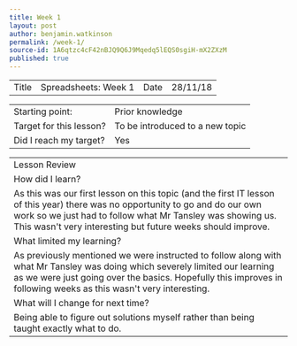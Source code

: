 ```yaml
---
title: Week 1
layout: post
author: benjamin.watkinson
permalink: /week-1/
source-id: 1A6qtzc4cF42nBJQ9Q6J9Mqedq5lEQS0sgiH-mX2ZXzM
published: true
---
```

	

<table>
  <tr>
    <td>Title</td>
    <td>Spreadsheets: Week 1</td>
    <td>Date</td>
    <td>28/11/18</td>
  </tr>
</table>


<table>
  <tr>
    <td>Starting point:</td>
    <td>Prior knowledge</td>
  </tr>
  <tr>
    <td>Target for this lesson?</td>
    <td>To be introduced to a new topic</td>
  </tr>
  <tr>
    <td>Did I reach my target? </td>
    <td>Yes</td>
  </tr>
</table>


<table>
  <tr>
    <td>Lesson Review</td>
  </tr>
  <tr>
    <td>How did I learn? </td>
  </tr>
  <tr>
    <td>As this was our first lesson on this topic (and the first IT lesson of this year) there was no opportunity to go and do our own work so we just had to follow what Mr Tansley was showing us. This wasn't very interesting but future weeks should improve.</td>
  </tr>
  <tr>
    <td>What limited my learning? </td>
  </tr>
  <tr>
    <td>As previously mentioned we were instructed to follow along with what Mr Tansley was doing which severely limited our learning as we were just going over the basics.  Hopefully this improves in following weeks as this wasn't very interesting.</td>
  </tr>
  <tr>
    <td>What will I change for next time?</td>
  </tr>
  <tr>
    <td>Being able to figure out solutions myself rather than being taught exactly what to do.</td>
  </tr>
</table>



